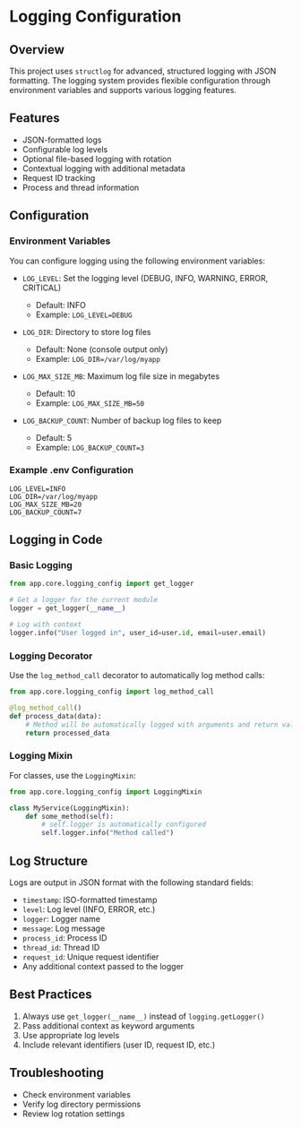 # Logging Configuration

## Overview

This project uses `structlog` for advanced, structured logging with JSON formatting. The logging system provides flexible configuration through environment variables and supports various logging features.

## Features

- JSON-formatted logs
- Configurable log levels
- Optional file-based logging with rotation
- Contextual logging with additional metadata
- Request ID tracking
- Process and thread information

## Configuration

### Environment Variables

You can configure logging using the following environment variables:

- `LOG_LEVEL`: Set the logging level (DEBUG, INFO, WARNING, ERROR, CRITICAL)
  - Default: INFO
  - Example: `LOG_LEVEL=DEBUG`

- `LOG_DIR`: Directory to store log files
  - Default: None (console output only)
  - Example: `LOG_DIR=/var/log/myapp`

- `LOG_MAX_SIZE_MB`: Maximum log file size in megabytes
  - Default: 10
  - Example: `LOG_MAX_SIZE_MB=50`

- `LOG_BACKUP_COUNT`: Number of backup log files to keep
  - Default: 5
  - Example: `LOG_BACKUP_COUNT=3`

### Example .env Configuration

```
LOG_LEVEL=INFO
LOG_DIR=/var/log/myapp
LOG_MAX_SIZE_MB=20
LOG_BACKUP_COUNT=7
```

## Logging in Code

### Basic Logging

```python
from app.core.logging_config import get_logger

# Get a logger for the current module
logger = get_logger(__name__)

# Log with context
logger.info("User logged in", user_id=user.id, email=user.email)
```

### Logging Decorator

Use the `log_method_call` decorator to automatically log method calls:

```python
from app.core.logging_config import log_method_call

@log_method_call()
def process_data(data):
    # Method will be automatically logged with arguments and return value
    return processed_data
```

### Logging Mixin

For classes, use the `LoggingMixin`:

```python
from app.core.logging_config import LoggingMixin

class MyService(LoggingMixin):
    def some_method(self):
        # self.logger is automatically configured
        self.logger.info("Method called")
```

## Log Structure

Logs are output in JSON format with the following standard fields:

- `timestamp`: ISO-formatted timestamp
- `level`: Log level (INFO, ERROR, etc.)
- `logger`: Logger name
- `message`: Log message
- `process_id`: Process ID
- `thread_id`: Thread ID
- `request_id`: Unique request identifier
- Any additional context passed to the logger

## Best Practices

1. Always use `get_logger(__name__)` instead of `logging.getLogger()`
2. Pass additional context as keyword arguments
3. Use appropriate log levels
4. Include relevant identifiers (user ID, request ID, etc.)

## Troubleshooting

- Check environment variables
- Verify log directory permissions
- Review log rotation settings
